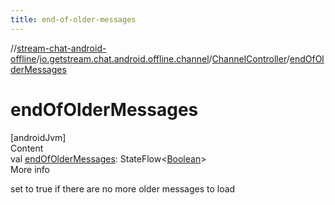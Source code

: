 ```yaml
---
title: end-of-older-messages
---
```

//[stream-chat-android-offline](../../../index.md)/[io.getstream.chat.android.offline.channel](../index.md)/[ChannelController](index.md)/[endOfOlderMessages](endOfOlderMessages.md)



# endOfOlderMessages  
[androidJvm]  
Content  
val [endOfOlderMessages](endOfOlderMessages.md): StateFlow&lt;[Boolean](https://kotlinlang.org/api/latest/jvm/stdlib/kotlin/-boolean/index.html)&gt;  
More info  


set to true if there are no more older messages to load

  



